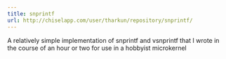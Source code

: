 ```yaml
---
title: snprintf
url: http://chiselapp.com/user/tharkun/repository/snprintf/
---
```

A relatively simple implementation of snprintf and vsnprintf that I 
wrote in the course of an hour or two for use in a hobbyist microkernel
